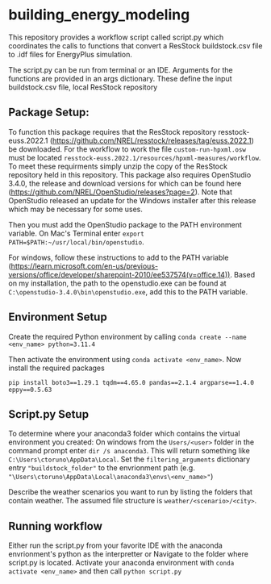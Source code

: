 # building_energy_modeling

This repository provides a workflow script called script.py which coordinates the calls to functions that convert a ResStock buildstock.csv file to .idf files for EnergyPlus simulation. 

The script.py can be run from terminal or an IDE. Arguments for the functions are provided in an args dictionary. These define the input buildstock.csv file, local ResStock repository

## Package Setup:

To function this package requires that the ResStock repository resstock-euss.2022.1 (https://github.com/NREL/resstock/releases/tag/euss.2022.1) be downloaded. For the workflow to work the file ```custom-run-hpxml.osw``` must be located ```resstock-euss.2022.1/resources/hpxml-measures/workflow```. To meet these requirments simply unzip the copy of the ResStock repository held in this repository. This package also requires OpenStudio 3.4.0, the release and download versions for which can be found here (https://github.com/NREL/OpenStudio/releases?page=2). Note that OpenStudio released an update for the Windows installer after this release which may be necessary for some uses. 

Then you must add the OpenStudio package to the PATH environment variable. 
On Mac's Terminal enter ```export PATH=$PATH:~/usr/local/bin/openstudio```. 
        
For windows, follow these instructions to add to the PATH variable (https://learn.microsoft.com/en-us/previous-versions/office/developer/sharepoint-2010/ee537574(v=office.14)). Based on my installation, the path to the openstudio.exe can be found at ```C:\openstudio-3.4.0\bin\openstudio.exe```, add this to the PATH variable. 

## Environment Setup
Create the required Python environment by calling ```conda create --name <env_name> python=3.11.4```

Then activate the environment using ```conda activate <env_name>```. Now install the required packages 

```pip install boto3==1.29.1 tqdm==4.65.0 pandas==2.1.4 argparse==1.4.0 eppy==0.5.63```

## Script.py Setup

To determine where your anaconda3 folder which contains the virtual environment you created: On windows from the ```Users/<user>``` folder in the command prompt enter ```dir /s anaconda3```. This will return something like ```C:\Users\ctoruno\AppData\Local```. Set the ```filtering_arguments``` dictionary entry ```"buildstock_folder"``` to the envrionment path (e.g. ```"\Users\ctoruno\AppData\Local\anaconda3\envs\<env_name>"```)

Describe the weather scenarios you want to run by listing the folders that contain weather. The assumed file structure is ```weather/<scenario>/<city>```. 

## Running workflow
    
Either run the script.py from your favorite IDE with the anaconda envrionment's python as the interpretter or Navigate to the folder where script.py is located. Activate your anaconda environment with ```conda activate <env_name>``` and then call ```python script.py```

